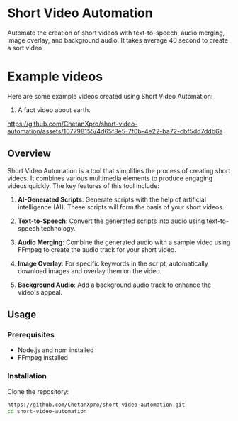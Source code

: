 # Short Video Automation

Automate the creation of short videos with text-to-speech, audio merging, image overlay, and background audio.
It takes average 40 second to create a sort video


# Example videos
Here are some example videos created using Short Video Automation:

1. A fact video about earth.










https://github.com/ChetanXpro/short-video-automation/assets/107798155/4d65f8e5-7f0b-4e22-ba72-cbf5dd7ddb6a






## Overview

Short Video Automation is a tool that simplifies the process of creating short videos. It combines various multimedia elements to produce engaging videos quickly. The key features of this tool include:

1. **AI-Generated Scripts**: Generate scripts with the help of artificial intelligence (AI). These scripts will form the basis of your short videos.

2. **Text-to-Speech**: Convert the generated scripts into audio using text-to-speech technology.

3. **Audio Merging**: Combine the generated audio with a sample video using FFmpeg to create the audio track for your short video.

4. **Image Overlay**: For specific keywords in the script, automatically download images and overlay them on the video.

5. **Background Audio**: Add a background audio track to enhance the video's appeal.

## Usage

### Prerequisites

- Node.js and npm installed
- FFmpeg installed

### Installation

Clone the repository:

```bash
https://github.com/ChetanXpro/short-video-automation.git
cd short-video-automation
